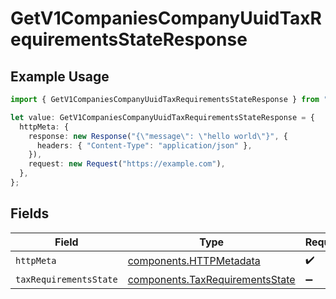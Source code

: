 # GetV1CompaniesCompanyUuidTaxRequirementsStateResponse

## Example Usage

```typescript
import { GetV1CompaniesCompanyUuidTaxRequirementsStateResponse } from "@gusto/embedded-api/models/operations/getv1companiescompanyuuidtaxrequirementsstate.js";

let value: GetV1CompaniesCompanyUuidTaxRequirementsStateResponse = {
  httpMeta: {
    response: new Response("{\"message\": \"hello world\"}", {
      headers: { "Content-Type": "application/json" },
    }),
    request: new Request("https://example.com"),
  },
};
```

## Fields

| Field                                                                              | Type                                                                               | Required                                                                           | Description                                                                        |
| ---------------------------------------------------------------------------------- | ---------------------------------------------------------------------------------- | ---------------------------------------------------------------------------------- | ---------------------------------------------------------------------------------- |
| `httpMeta`                                                                         | [components.HTTPMetadata](../../models/components/httpmetadata.md)                 | :heavy_check_mark:                                                                 | N/A                                                                                |
| `taxRequirementsState`                                                             | [components.TaxRequirementsState](../../models/components/taxrequirementsstate.md) | :heavy_minus_sign:                                                                 | OK                                                                                 |